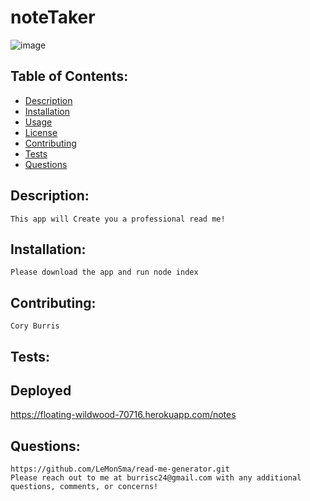 # noteTaker

![image]()

## Table of Contents:
- [Description](#Description)
- [Installation](#Installation)
- [Usage](#Usage)
- [License](#License)
- [Contributing](#Contributing)
- [Tests](#tests)
- [Questions](#Questions)
    
## Description: 
    This app will Create you a professional read me!
## Installation: 
    Please download the app and run node index
## Contributing: 
    Cory Burris
## Tests: 
    
## Deployed
https://floating-wildwood-70716.herokuapp.com/notes
## Questions: 
    https://github.com/LeMonSma/read-me-generator.git
    Please reach out to me at burrisc24@gmail.com with any additional questions, comments, or concerns!